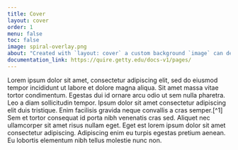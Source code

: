 ```yaml
---
title: Cover
layout: cover
order: 1
menu: false
toc: false
image: spiral-overlay.png
about: "Created with `layout: cover` a custom background `image` can defined in the YAML for the page."
documentation_link: https://quire.getty.edu/docs-v1/pages/
---
```


Lorem ipsum dolor sit amet, consectetur adipiscing elit, sed do eiusmod tempor incididunt ut labore et dolore magna aliqua. Sit amet massa vitae tortor condimentum. Egestas dui id ornare arcu odio ut sem nulla pharetra. Leo a diam sollicitudin tempor. Ipsum dolor sit amet consectetur adipiscing elit duis tristique. Enim facilisis gravida neque convallis a cras semper.[^1] Sem et tortor consequat id porta nibh venenatis cras sed. Aliquet nec ullamcorper sit amet risus nullam eget. Eget est lorem ipsum dolor sit amet consectetur adipiscing. Adipiscing enim eu turpis egestas pretium aenean. Eu lobortis elementum nibh tellus molestie nunc non.
